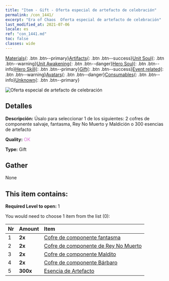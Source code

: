 ```yaml
---
title: "Item - Gift - Oferta especial de artefacto de celebración"
permalink: /con_1441/
excerpt: "Era of Chaos  Oferta especial de artefacto de celebración"
last_modified_at: 2021-07-06
locale: es
ref: "con_1441.md"
toc: false
classes: wide
---
```

 [Materials](/ItemsES/){: .btn .btn--primary}[Artifacts](/ItemsES/Artifacts/){: .btn .btn--success}[Unit Soul](/ItemsES/UnitSoul/){: .btn .btn--warning}[Unit Awakening](/ItemsES/UnitAwakening/){: .btn .btn--danger}[Hero Soul](/ItemsES/HeroSoul/){: .btn .btn--info}[Hero Skill](/ItemsES/HeroSkill/){: .btn .btn--primary}[Gift](/ItemsES/Gift/){: .btn .btn--success}[Event related](/ItemsES/Events/){: .btn .btn--warning}[Avatars](/ItemsES/Avatars/){: .btn .btn--danger}[Consumables](/ItemsES/Consumables/){: .btn .btn--info}[Unknown](/ItemsES/Unknown/){: .btn .btn--primary}

 ![Oferta especial de artefacto de celebración](/images/t/i_907055.png)

## Detalles
 **Descripción:** Úsalo para seleccionar 1 de los siguientes: 2 cofres de componente salvaje, fantasma, Rey No Muerto y Maldición o 300 esencias de artefacto

 **Quality:** <span style="color: #DA70D6">OK</span>

 **Type:** Gift

## Gather

  None

## This item contains:

 **Required Level to open:** 1

 You would need to choose 1 item from the list (0):

  | Nr | Amount |     Item    |
  |:---|:-------|:------------|
  | 1 |  **2x** | [Cofre de componente fantasma](/ItemsES/con_1339/) |  | 
  | 2 |  **2x** | [Cofre de componente de Rey No Muerto](/ItemsES/con_1340/) |  | 
  | 3 |  **2x** | [Cofre de componente Maldito](/ItemsES/con_1341/) |  | 
  | 4 |  **2x** | [Cofre de componente Bárbaro](/ItemsES/con_1342/) |  | 
  | 5 |  **300x** | [Esencia de Artefacto](/ItemsES/con_905/) |  | 
